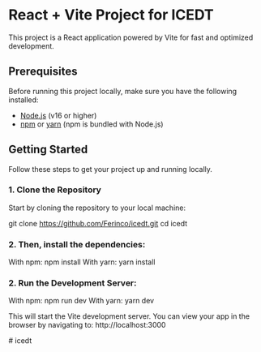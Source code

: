 # React + Vite Project for ICEDT

This project is a React application powered by Vite for fast and optimized development.

## Prerequisites

Before running this project locally, make sure you have the following installed:

- [Node.js](https://nodejs.org/) (v16 or higher)
- [npm](https://www.npmjs.com/) or [yarn](https://yarnpkg.com/) (npm is bundled with Node.js)

## Getting Started

Follow these steps to get your project up and running locally.

### 1. Clone the Repository

Start by cloning the repository to your local machine:


git clone https://github.com/Ferinco/icedt.git
cd icedt


### 2. Then, install the dependencies:
With npm: npm install
With yarn: yarn install


### 2. Run the Development Server:
With npm: npm run dev
With yarn: yarn dev

This will start the Vite development server. You can view your app in the browser by navigating to: http://localhost:3000

#   i c e d t  
 